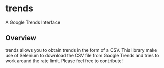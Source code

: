 # trends
A Google Trends Interface

## Overview
trends allows you to obtain trends in the form of a CSV. This library make use of Selenium to download the CSV file from Google Trends and tries to work around the rate limit. Please feel free to contribute!

